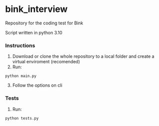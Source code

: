 # bink_interview
Repository for the coding test for Bink

Script written in python 3.10

### Instructions
1. Download or clone the whole repository to a local folder and create a virtual enviroment (recomended)
2. Run: 
```
python main.py
```
3. Follow the options on cli

### Tests
1. Run:
```
python tests.py
```
